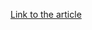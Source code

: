 [Link to the article](https://blog.malwarebytes.com/threat-analysis/2015/08/inside-neutrino-botnet-builder/)
